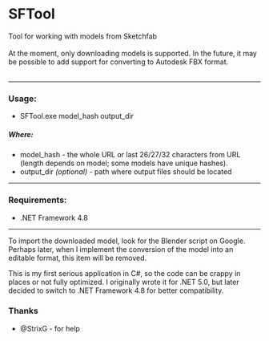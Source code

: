 # SFTool
Tool for working with models from Sketchfab
<br />
<br />
At the moment, only downloading models is supported. In the future, it may be possible to add support for converting to Autodesk FBX format.
<br />
<br />
<hr />

### Usage:
* SFTool.exe model_hash output_dir

##### Where:
* model_hash - the whole URL or last 26/27/32 characters from URL (length depends on model; some models have unique hashes).
* output_dir *(optional)* - path where output files should be located

<hr />

### Requirements:

* .NET Framework 4.8

<hr />

To import the downloaded model, look for the Blender script on Google. Perhaps later, when I implement the conversion of the model into an editable format, this item will be removed.
<br />

This is my first serious application in C#, so the code can be crappy in places or not fully optimized. I originally wrote it for .NET 5.0, but later decided to switch to .NET Framework 4.8 for better compatibility.
<br />

### Thanks
* @StrixG - for help

